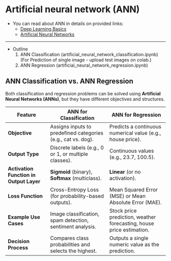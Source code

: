 # Artificial neural network (ANN)

- You can read about ANN in details on provided links:
  - [Deep Learning Basics](https://github.com/xscotophilic/Machine-Learning-Basic-Lessons/tree/main/7%20Deep%20Learning)
  - [Artificial Neural Networks](https://github.com/xscotophilic/machine-learning-lessons/blob/main/7%20Deep%20Learning/Artificial%20Neural%20Networks%20(ANN)/README.md)

---

- Outline
  1. ANN Classification (artificial_neural_network_classification.ipynb) (For Prediction of single image - upload test images on colab.)
  2. ANN Regression (artificial_neural_network_regression.ipynb)

## ANN Classification vs. ANN Regression

Both classification and regression problems can be solved using **Artificial Neural Networks (ANNs)**, but they have different objectives and structures.

| Feature               | **ANN for Classification** | **ANN for Regression** |
|----------------------|--------------------------|----------------------|
| **Objective**        | Assigns inputs to predefined categories (e.g., cat vs. dog). | Predicts a continuous numerical value (e.g., house price). |
| **Output Type**      | Discrete labels (e.g., 0 or 1, or multiple classes). | Continuous values (e.g., 23.7, 100.5). |
| **Activation Function in Output Layer** | **Sigmoid** (binary), **Softmax** (multiclass). | **Linear** (or no activation). |
| **Loss Function**    | Cross-Entropy Loss (for probability-based outputs). | Mean Squared Error (MSE) or Mean Absolute Error (MAE). |
| **Example Use Cases** | Image classification, spam detection, sentiment analysis. | Stock price prediction, weather forecasting, house price estimation. |
| **Decision Process** | Compares class probabilities and selects the highest. | Outputs a single numeric value as the prediction. |
